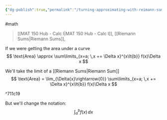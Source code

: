 ```yaml
---
{"dg-publish":true,"permalink":"/turning-approximating-with-reimann-sums-into-accurate-results-with-limits/","dgHomeLink":true,"dgPassFrontmatter":false,"dgShowLocalGraph":true}
---
```


#math 
> [[MAT 150 Hub - Calc I|MAT 150 Hub - Calc I]], [[Riemann Sums|Riemann Sums]],

If we were getting the area under a curve 
$$
\text{Area} \approx \sum\limits_{x=a; \,x += \Delta x}^{x\lt{b}} f(x)\Delta x
$$

We'll take the limit of a [[Riemann Sums|Riemann Sum]]
$$
\text{Area} = \lim_{\Delta{x}\rightarrow{0}} \sum\limits_{x=a; \,x += \Delta x}^{x\lt{b}} f(x)\Delta x
$$

^711c19

But we'll change the notation:
$$
\int_{a}^{b} f(x) \, dx
$$